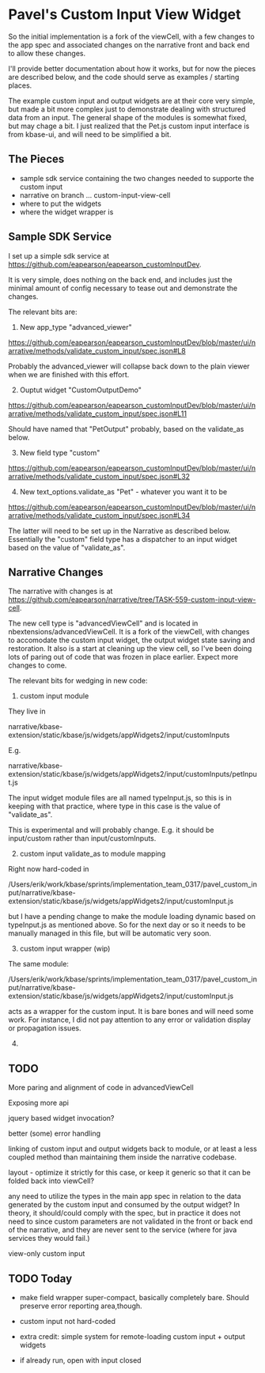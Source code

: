 # Pavel's Custom Input View Widget

So the initial implementation is a fork of the viewCell, with a few changes to the app spec and associated changes on the narrative front and back end to allow these changes.

I'll provide better documentation about how it works, but for now the pieces are described below, and the code should serve as examples / starting places.

The example custom input and output widgets are at their core very simple, but made a bit more complex just to demonstrate dealing with structured data from an input. The general shape of the modules is somewhat fixed, but may chage a bit. I just realized that the Pet.js custom input interface is from kbase-ui, and will need to be simplified a bit.

## The Pieces

- sample sdk service containing the two changes needed to supporte the custom input
- narrative on branch ... custom-input-view-cell
- where to put the widgets
- where the widget wrapper is


## Sample SDK Service

I set up a simple sdk service at https://github.com/eapearson/eapearson_customInputDev.

It is very simple, does nothing on the back end, and includes just the minimal amount of config necessary to tease out and demonstrate the changes.

The relevant bits are:

1. New app_type "advanced_viewer"

https://github.com/eapearson/eapearson_customInputDev/blob/master/ui/narrative/methods/validate_custom_input/spec.json#L8

Probably the advanced_viewer will collapse back down to the plain viewer when we are finished with this effort.

2. Ouptut widget "CustomOutputDemo"

https://github.com/eapearson/eapearson_customInputDev/blob/master/ui/narrative/methods/validate_custom_input/spec.json#L11

Should have named that "PetOutput" probably, based on the validate_as below. 

3. New field type "custom"

https://github.com/eapearson/eapearson_customInputDev/blob/master/ui/narrative/methods/validate_custom_input/spec.json#L32

4. New text_options.validate_as "Pet" - whatever you want it to be

https://github.com/eapearson/eapearson_customInputDev/blob/master/ui/narrative/methods/validate_custom_input/spec.json#L34

The latter will need to be set up in the Narrative as described below. Essentially the "custom" field type has a dispatcher to an input widget based on the value of "validate_as".


## Narrative Changes

The narrative with changes is at https://github.com/eapearson/narrative/tree/TASK-559-custom-input-view-cell.

The new cell type is "advancedViewCell" and is located in nbextensions/advancedViewCell. It is a fork of the viewCell, with changes to accomodate the custom input widget, the output widget state saving and restoration. It also is a start at cleaning up the view cell, so I've been doing lots of paring out of code that was frozen in place earlier. Expect more changes to come.

The relevant bits for wedging in new code:

1. custom input module

They live in 

narrative/kbase-extension/static/kbase/js/widgets/appWidgets2/input/customInputs

E.g.

narrative/kbase-extension/static/kbase/js/widgets/appWidgets2/input/customInputs/petInput.js

The input widget module files are all named typeInput.js, so this is in keeping with that practice, where type in this case is the value of "validate_as".

This is experimental and will probably change. E.g. it should be input/custom rather than input/customInputs.

2. custom input validate_as to module mapping

Right now hard-coded in 

/Users/erik/work/kbase/sprints/implementation_team_0317/pavel_custom_input/narrative/kbase-extension/static/kbase/js/widgets/appWidgets2/input/customInput.js

but I have a pending change to make the module loading dynamic based on typeInput.js as mentioned above. So for the next day or so it needs to be manually managed in this file, but will be automatic very soon.

3. custom input wrapper (wip)

The same module:


/Users/erik/work/kbase/sprints/implementation_team_0317/pavel_custom_input/narrative/kbase-extension/static/kbase/js/widgets/appWidgets2/input/customInput.js

acts as a wrapper for the custom input. It is bare bones and will need some work. For instance, I did not pay attention to any error or validation display or propagation issues.

4. 



## TODO

More paring and alignment of code in advancedViewCell

Exposing more api 

jquery based widget invocation?

better (some) error handling

linking of custom input and output widgets back to module, or at least a less coupled method than maintaining them inside the narrative codebase.

layout - optimize it strictly for this case, or keep it generic so that it can be folded back into viewCell?

any need to utilize the types in the main app spec in relation to the data generated by the custom input and consumed by the output widget? In theory, it should/could comply with the spec, but in practice it does not need to since custom parameters are not validated in the front or back end of the narrative, and they are never sent to the service (where for java services they would fail.)

view-only custom input


## TODO Today

- make field wrapper super-compact, basically completely bare. Should preserve error reporting area,though.

- custom input not hard-coded

- extra credit: simple system for remote-loading custom input + output widgets

- if already run, open with input closed